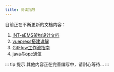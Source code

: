 ```yaml
---
title: 阅读指导
---
```


目前正在不断更新的文档内容：
1. [INT-eEMS架构设计文档](../java/ems/INT-eEMS架构设计文档)
2. [vuepress搭建详解](../frontend/vuepress/1介绍)
3. [GitFlow工作流指南](../common/git)
4. [java与opc通信](../java/opc/1介绍)

::: tip 提示
其他内容正在完善编写中，请耐心等待...
:::

